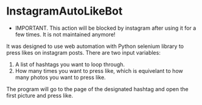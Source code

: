 # InstagramAutoLikeBot
* IMPORTANT. This action will be blocked by instagram after using it for a few times. It is not maintained anymore!

It was designed to use web automation with Python selenium library to press likes on instagram posts.
There are two input variables: 
1. A list of hashtags you want to loop through.
2. How many times you want to press like, which is equivelant to how many photos you want to press like.

The program will go to the page of the designated hashtag and open the first picture and press like.
